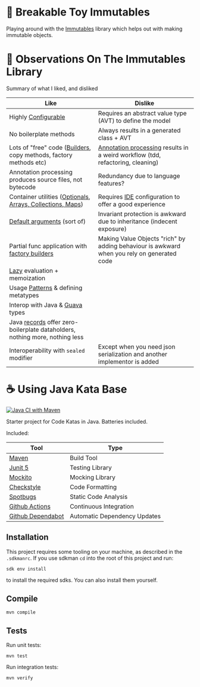 # 🧸 Breakable Toy Immutables

Playing around with the [Immutables](https://immutables.github.io) library which helps out with making immutable
objects.

# 🔭 Observations On The Immutables Library

Summary of what I liked, and disliked

| Like                                                                                   | Dislike                                                                              |
|----------------------------------------------------------------------------------------|--------------------------------------------------------------------------------------|
| Highly [Configurable][config]                                                          | Requires an abstract value type (AVT) to define the model                            |
| No boilerplate methods                                                                 | Always results in a generated class + AVT                                            |
| Lots of "free" code ([Builders][builder], copy methods, factory methods etc)           | [Annotation processing][ap] results in a weird workflow (tdd, refactoring, cleaning) |
| Annotation processing produces source files, not bytecode                              | Redundancy due to language features?                                                 |
| Container utilities ([Optionals][optional], [Arrays, Collections, Maps][collections])  | Requires [IDE][ide] configuration to offer a good experience                         |
| [Default arguments][defargs] (sort of)                                                 | Invariant protection is awkward due to inheritance (indecent exposure)               |
| Partial func application with [factory builders][facbuild]                             | Making Value Objects "rich" by adding behaviour is awkward when you rely on generated code                                                                                     |
| [Lazy][lazy] evaluation + memoization                                                  |                                                                                      |
| Usage [Patterns][patterns] & defining metatypes                                        |                                                                                      |
| Interop with Java & [Guava][guava] types                                               |                                                                                      |
| Java [records][records] offer zero-boilerplate dataholders, nothing more, nothing less |                                                                                      |
| Interoperability with `sealed` modifier                                                | Except when you need json serialization and another implementor is added             |

# ☕️ Using Java Kata Base

[![Java CI with Maven](https://github.com/rstraub/java-kata-base/actions/workflows/maven.yml/badge.svg)](https://github.com/rstraub/java-kata-base/actions/workflows/maven.yml)

Starter project for Code Katas in Java. Batteries included.

Included:

| Tool                                                  | Type                         |
|-------------------------------------------------------|------------------------------|
| [Maven](https://maven.apache.org)                     | Build Tool                   |
| [Junit 5](https://junit.org/junit5/)                  | Testing Library              |
| [Mockito](https://site.mockito.org)                   | Mocking Library              |
| [Checkstyle](https://checkstyle.sourceforge.io)       | Code Formatting              |
| [Spotbugs](https://spotbugs.github.io)                | Static Code Analysis         |
| [Github Actions](https://github.com/features/actions) | Continuous Integration       |
| [Github Dependabot](https://github.com/dependabot)    | Automatic Dependency Updates |

## Installation

This project requires some tooling on your machine, as described in the `.sdkmanrc`. If you use
sdkman `cd` into the root of this project and run:

```shell
sdk env install
```

to install the required sdks. You can also install them yourself.

## Compile

```shell
mvn compile
```

## Tests

Run unit tests:

```shell
mvn test
```

Run integration tests:

```shell
mvn verify
```

[defargs]: https://immutables.github.io/immutable.html#default-attributes

[facbuild]: https://immutables.github.io/factory.html

[lazy]: https://immutables.github.io/immutable.html#lazy-attributes

[patterns]: https://immutables.github.io/immutable.html#patterns

[builder]: https://immutables.github.io/immutable.html#builder

[collections]: https://immutables.github.io/immutable.html#array-collection-and-map-attributes

[optional]: https://immutables.github.io/immutable.html#optional-attributes

[config]: https://immutables.github.io/style.html

[ide]: https://immutables.github.io/apt.html

[ap]: https://www.baeldung.com/java-annotation-processing-builder

[guava]: https://guava.dev/

[records]: https://docs.oracle.com/en/java/javase/14/language/records.html
